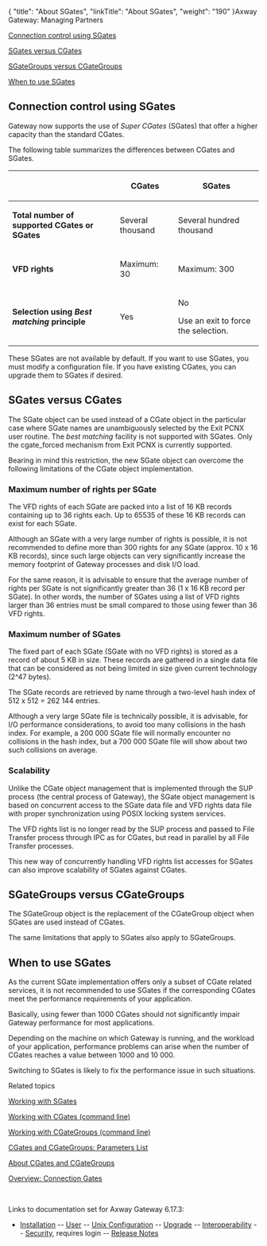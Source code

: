 {
    "title": "About SGates",
    "linkTitle": "About SGates",
    "weight": "190"
}<span class="mc-variable axway_variables.Component_Long_Name variable">Axway Gateway</span>: Managing Partners

[Connection control using SGates](#connection_control_using_sgates)

[SGates versus CGates](#sgates_v_cgates)

[SGateGroups versus CGateGroups](#sgategroups_v_cgategroups)

[When to use SGates](#when_to_use_sgates)

<span id="connection_control_using_sgates"></span>

## Connection control using SGates

Gateway now supports the use of <span style="font-style: italic;">Super CGates</span> (SGates) that offer a higher capacity than the standard CGates.

The following table summarizes the differences between CGates and SGates.

<table>
         
         
         
         
   
   <thead>
      <tr>
<th class="HeadE-Column1-Header1">          </th>
<th class="HeadE-Column1-Header1"><p>CGates</p>         </th>
<th class="HeadD-Column1-Header1"><p>SGates</p>         </th>
      </tr>
   </thead>
   <tbody>
      <tr>
         <td><p><strong>Total number of supported CGates or SGates</strong></p>         </td>
         <td><p>Several thousand</p>         </td>
         <td><p>Several hundred thousand</p>         </td>
      </tr>
      <tr>
         <td><p><strong>VFD rights</strong></p>         </td>
         <td><p>Maximum: 30</p>         </td>
         <td><p>Maximum: 300</p>         </td>
      </tr>
      <tr>
         <td><p><strong>Selection using</strong> <span style="font-style: italic;font-weight: bold;">Best matching</span> <strong>principle</strong></p>         </td>
         <td><p>Yes</p>         </td>
         <td><p>No</p>
<p>Use an exit to force the selection.</p>         </td>
      </tr>
   </tbody>
</table>

These SGates are not available by default. If you want to use SGates, you must modify a configuration file. If you have existing CGates, you can upgrade them to SGates if desired.

<span id="sgates_v_cgates"></span>

## SGates versus CGates

The SGate object can be used instead of a CGate object in the particular case where SGate names are unambiguously selected by the Exit PCNX user routine. The <span style="font-style: italic;">best matching</span> facility is not supported with SGates. Only the <span class="code">cgate\_forced</span> mechanism from Exit PCNX is currently supported.

Bearing in mind this restriction, the new SGate object can overcome the following limitations of the CGate object implementation.

### Maximum number of rights per SGate

The VFD rights of each SGate are packed into a list of 16 KB records containing up to 36 rights each. Up to 65535 of these 16 KB records can exist for each SGate.

Although an SGate with a very large number of rights is possible, it is not recommended to define more than 300 rights for any SGate (approx. 10 x 16 KB records), since such large objects can very significantly increase the memory footprint of Gateway processes and disk I/O load.

For the same reason, it is advisable to ensure that the average number of rights per SGate is not significantly greater than 36 (1 x 16 KB record per SGate). In other words, the number of SGates using a list of VFD rights larger than 36 entries must be small compared to those using fewer than 36 VFD rights.

### Maximum number of SGates

The fixed part of each SGate (SGate with no VFD rights) is stored as a record of about 5 KB in size. These records are gathered in a single data file that can be considered as not being limited in size given current technology (2^47 bytes).

The SGate records are retrieved by name through a two-level hash index of 512 x 512 = 262 144 entries.

Although a very large SGate file is technically possible, it is advisable, for I/O performance considerations, to avoid too many collisions in the hash index. For example, a 200 000 SGate file will normally encounter no collisions in the hash index, but a 700 000 SGate file will show about two such collisions on average.

### Scalability

Unlike the CGate object management that is implemented through the SUP process (the central process of Gateway), the SGate object management is based on concurrent access to the SGate data file and VFD rights data file with proper synchronization using POSIX locking system services.

The VFD rights list is no longer read by the SUP process and passed to File Transfer process through IPC as for CGates, but read in parallel by all File Transfer processes.

This new way of concurrently handling VFD rights list accesses for SGates can also improve scalability of SGates against CGates.

<span id="sgategroups_v_cgategroups"></span>

## SGateGroups versus CGateGroups

The SGateGroup object is the replacement of the CGateGroup object when SGates are used instead of CGates.

The same limitations that apply to SGates also apply to SGateGroups.

<span id="when_to_use_sgates"></span>

## When to use SGates

As the current SGate implementation offers only a subset of CGate related services, it is not recommended to use SGates if the corresponding CGates meet the performance requirements of your application.

Basically, using fewer than 1000 CGates should not significantly impair Gateway performance for most applications.

Depending on the machine on which Gateway is running, and the workload of your application, performance problems can arise when the number of CGates reaches a value between 1000 and 10 000.

Switching to SGates is likely to fix the performance issue in such situations.

Related topics

[Working with SGates](../sgates_working_with)

[Working with CGates (command line)](../working_with_cgates_cli)

[Working with CGateGroups (command line)](../working_with_cgates_cli/working_with_cgategroups_cli)

[CGates and CGateGroups: Parameters List](../working_with_cgates_cli/cgates_parameter_list)

[About CGates and CGateGroups](../)

[Overview: Connection Gates](../../../ov_gateway/ov_connection_gates)

 

Links to documentation set for Axway Gateway <span class="mc-variable axway_variables.Release_Number variable">6.17.3</span>:

-   [Installation](/bundle/Gateway_6173_InstallationGuide_allOS_en_HTML5/page/Content/start_page.htm) -- [User](/bundle/Gateway_6173_UsersGuide_allOS_en_HTML5/page/Content/start_page.htm) -- [Unix Configuration](/bundle/Gateway_6173_ConfigurationGuide_UNIX_en_HTML5/page/Content/start_page.htm) -- [Upgrade](/bundle/Gateway_6173_UpgradeGuide_allOS_en_HTML5/page/Content/start_page.htm) -- [Interoperability](/bundle/Gateway_6173_InteroperabilityGuide_allOS_en_HTML5/page/Content/start_page.htm) -- [Security](/bundle/Gateway_6173_SecurityGuide_allOS_en_HTML5/page/Content/start_page.htm), requires login -- [Release Notes](/bundle/Gateway_6173_ReleaseNotes_allOS_en_HTML5/page/Content/Gateway_ReleaseNotes_allOS_en.htm)
